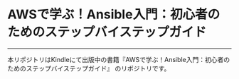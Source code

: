 # AWSで学ぶ！Ansible入門：初心者のためのステップバイステップガイド

---

本リポジトリはKindleにて出版中の書籍『AWSで学ぶ！Ansible入門：初心者のためのステップバイステップガイド』
のリポジトリです。

